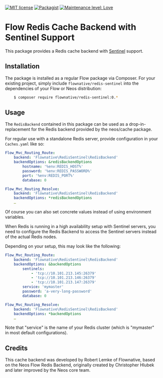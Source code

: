 [![MIT license](http://img.shields.io/badge/license-MIT-brightgreen.svg)](http://opensource.org/licenses/MIT)
[![Packagist](https://img.shields.io/packagist/v/flownative/redis-sentinel.svg)](https://packagist.org/packages/flownative/redis-sentinel)
[![Maintenance level: Love](https://img.shields.io/badge/maintenance-%E2%99%A1%E2%99%A1%E2%99%A1-ff69b4.svg)](https://www.flownative.com/en/products/open-source.html)

# Flow Redis Cache Backend with Sentinel Support

This package provides a Redis cache backend with
[Sentinel](https://redis.io/topics/sentinel) support.

## Installation

The package is installed as a regular Flow package via Composer. For your
existing project, simply include `flownative/redis-sentinel` into the
dependencies of your Flow or Neos distribution:

```bash
    $ composer require flownative/redis-sentinel:0.*
```

## Usage

The `RedisBackend` contained in this package can be used as a
drop-in-replacement for the Redis backend provided by the neos/cache package.

For regular use with a standalone Redis server, provide configuration in your
`Caches.yaml` like so:

```yaml
Flow_Mvc_Routing_Route:
    backend: 'Flownative\RedisSentinel\RedisBackend'
    backendOptions: &redisBackendOptions
        hostname: '%env:REDIS_HOST%'
        password: '%env:REDIS_PASSWORD%'
        port: '%env:REDIS_PORT%'
        database: 0

Flow_Mvc_Routing_Resolve:
    backend: 'Flownative\RedisSentinel\RedisBackend'
    backendOptions: *redisBackendOptions
    …
```

Of course you can also set concrete values instead of using environment
variables.

When Redis is running in a high availability setup with Sentinel servers, you
need to configure the Redis Backend to access the Sentinel servers instead of
the actual Redis nodes.

Depending on your setup, this may look like the following:

```yaml
Flow_Mvc_Routing_Route:
    backend: 'Flownative\RedisSentinel\RedisBackend'
    backendOptions: &backendOptions
        sentinels:
            - 'tcp://10.101.213.145:26379'
            - 'tcp://10.101.213.146:26379'
            - 'tcp://10.101.213.147:26379'
        service: 'mymaster'
        password: 'a-very-long-password'
        database: 0

Flow_Mvc_Routing_Resolve:
    backend: 'Flownative\RedisSentinel\RedisBackend'
    backendOptions: *backendOptions
    …
``` 

Note that "service" is the name of your Redis cluster (which is "mymaster" in
most default configurations).

## Credits

This cache backend was developed by Robert Lemke of Flownative, based on the
Neos Flow Redis Backend, originally created by Christopher Hlubek and later
improved by the Neos core team. 
